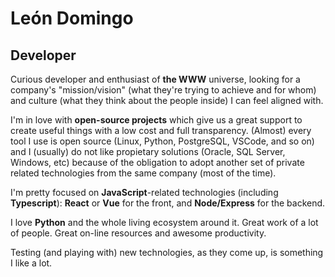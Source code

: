 # León Domingo
## Developer

Curious developer and enthusiast of **the WWW** universe, looking for a company's "mission/vision" (what they're trying to achieve and for whom) and culture (what they think about the people inside) I can feel aligned with.

I'm in love with **open-source projects** which give us a great support to create useful things with a low cost and full transparency. (Almost) every tool I use is open source (Linux, Python, PostgreSQL, VSCode, and so on) and I (usually) do not like propietary solutions (Oracle, SQL Server, Windows, etc) because of the obligation to adopt another set of private related technologies from the same company (most of the time).

I'm pretty focused on **JavaScript**-related technologies (including **Typescript**): **React** or **Vue** for the front, and **Node/Express** for the backend.

I love **Python** and the whole living ecosystem around it. Great work of a lot of people. Great on-line resources and awesome productivity.

Testing (and playing with) new technologies, as they come up, is something I like a lot.

